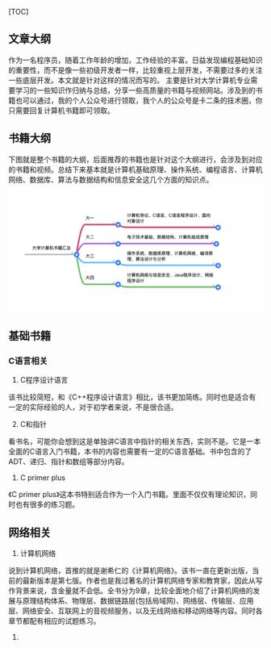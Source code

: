 [TOC]

## 文章大纲

作为一名程序员，随着工作年龄的增加，工作经验的丰富。日益发现编程基础知识的重要性，而不是像一些初级开发者一样，比较重视上层开发，不需要过多的关注一些底层开发。本文就是针对这样的情况而写的。
主要是针对大学计算机专业需要学习的一些知识作归纳与总结，分享一些高质量的书籍与视频网站。涉及到的书籍也可以通过，我的个人公众号进行领取，我个人的公众号是卡二条的技术圈，你只需要回复计算机书籍即可领取。

## 书籍大纲

下图就是整个书籍的大纲，后面推荐的书籍也是针对这个大纲进行，会涉及到对应的书籍和视频。总结下来基本就是计算机基础原理、操作系统、编程语言、计算机网络、数据库、算法与数据结构和信息安全这几个方面的知识点。
![Snipaste_2021-06-10_09-11-45](media/Snipaste_2021-06-10_09-11-45.png)

## 基础书籍

### C语言相关

1. C程序设计语言

该书比较简短，和《C++程序设计语言》相比，该书更加简练。同时也是适合有一定的实际经验的人，对于初学者来说，不是很合适。

2. C和指针

看书名，可能你会想到这是单独讲C语言中指针的相关东西，实则不是。它是一本全面的C语言入门书籍，本书的内容也需要有一定的C语言基础。书中包含的了ADT、递归、指针和数组等部分内容。

1. C primer plus

《C primer plus》这本书特别适合作为一个入门书籍。里面不仅仅有理论知识，同时也有很多的练习题。

## 网络相关

1. 计算机网络

说到计算机网络，首推的就是谢希仁的《计算机网络》。该书一直在更新出版，当前的最新版本是第七版。作者也是我过著名的计算机网络专家和教育家，因此从写作背景来说，含金量就不会低。全书分为9章，比较全面地介绍了计算机网络的发展与原理结构体系、物理层、数据链路层(包括局域网)、网络层、传输层、应用层、网络安全、互联网上的音视频服务，以及无线网络和移动网络等内容。同时各章节都配有相应的试题练习。

1. 
